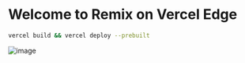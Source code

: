 # Welcome to Remix on Vercel Edge

```sh
vercel build && vercel deploy --prebuilt
```

![image](https://user-images.githubusercontent.com/11698668/208947739-34c8db24-282a-4afd-a969-9dd736ec9f93.jpeg)
